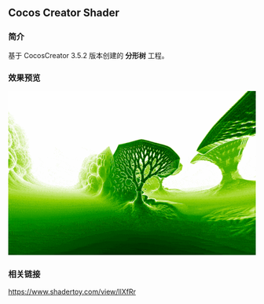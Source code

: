 ## Cocos Creator Shader

### 简介
基于 CocosCreator 3.5.2 版本创建的 **分形树** 工程。

### 效果预览
![image](../../../gif/202208/2022080802.gif)

### 相关链接
https://www.shadertoy.com/view/llXfRr